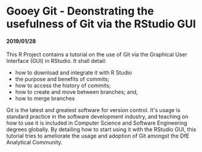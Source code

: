 # Gooey Git - Deonstrating the usefulness of Git via the RStudio GUI
#### 2019/01/28

This R Project contains a tutorial on the use of Git via the Graphical User Interface (GUI) in RStudio. It shall detail:

 * how to download and integrate it with R Studio
 * the purpose and benefits of commits; 
 * how to access the history of commits; 
 * how to create and move between branches; and, 
 * how to merge branches
 
Git is the latest and greatest software for version control. It's usage is standard practice in the software development industry, and teaching on how to use it is included in Computer Science and Software Engineering degrees globally. By detailing how to start using it with the RStudio GUI, this tutorial tries to ameliorate the usage and adoption of Git amongst the DfE Analytical Community. 
